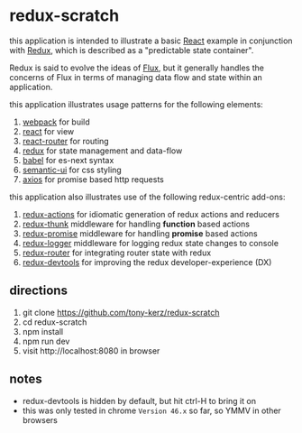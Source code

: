 # redux-scratch

this application is intended to illustrate a basic [React](https://facebook.github.io/react/)
example in conjunction with [Redux](http://redux.js.org/), which is described as a "predictable state container".

Redux is said to evolve the ideas of [Flux](http://facebook.github.io/flux/), but it generally
handles the concerns of Flux in terms of managing data flow and state within an application.

this application illustrates usage patterns for the following elements:

1. [webpack](http://webpack.github.io/) for build
1. [react](https://facebook.github.io/react/) for view
1. [react-router](https://github.com/rackt/react-router) for routing
1. [redux](http://redux.js.org/) for state management and data-flow
1. [babel](http://babeljs.io/) for es-next syntax
1. [semantic-ui](http://semantic-ui.com/) for css styling
1. [axios](https://github.com/mzabriskie/axios) for promise based http requests

this application also illustrates use of the following redux-centric add-ons:

1. [redux-actions](https://github.com/acdlite/redux-actions) for idiomatic generation of redux actions and reducers
1. [redux-thunk](https://github.com/gaearon/redux-thunk) middleware for handling __function__ based actions
1. [redux-promise](https://github.com/acdlite/redux-promise) middleware for handling __promise__ based actions
1. [redux-logger](https://github.com/fcomb/redux-logger) middleware for logging redux state changes to console
1. [redux-router](https://github.com/rackt/redux-router) for integrating router state with redux
1. [redux-devtools](https://github.com/gaearon/redux-devtools) for improving the redux developer-experience (DX)

## directions

1. git clone https://github.com/tony-kerz/redux-scratch
1. cd redux-scratch
1. npm install
1. npm run dev
1. visit http://localhost:8080 in browser

## notes
* redux-devtools is hidden by default, but hit ctrl-H to bring it on
* this was only tested in chrome `Version 46.x` so far, so YMMV in other browsers
